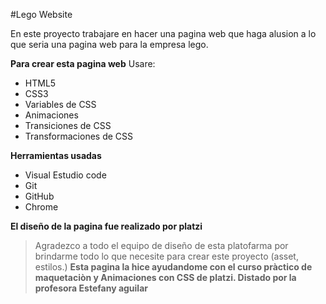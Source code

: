 #Lego Website

En este proyecto trabajare en hacer una pagina web que haga alusion a lo que seria una pagina web para la empresa lego. 



**Para crear esta pagina web** Usare:

- HTML5
- CSS3
- Variables de CSS
- Animaciones
- Transiciones  de CSS
- Transformaciones de CSS

**Herramientas usadas**

-  Visual Estudio code 
-  Git
-  GitHub
-  Chrome 

**El diseño de la pagina fue realizado por platzi**
>Agradezco a todo el equipo de diseño de esta platofarma por brindarme todo lo que necesite para crear este proyecto (asset, estilos.)
**Esta pagina la hice ayudandome con el curso pràctico de maquetaciòn y Animaciones con CSS de platzi. Distado por la profesora Estefany aguilar**


